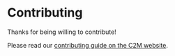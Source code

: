 # Contributing

Thanks for being willing to contribute!

Please read our [contributing guide on the C2M website](https://components-to-markdown.vercel.app/docs/contribute/how-to-contribute).
